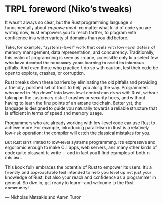 # TRPL foreword (Niko’s tweaks)
It wasn’t always so clear, but the Rust programming language is fundamentally about *empowerment*: no matter what kind of code you are writing now, Rust empowers you to reach farther, to program with confidence in a wider variety of domains than you did before.

Take, for example, “systems-level” work that deals with low-level details of memory management, data representation, and concurrency. Traditionally, this realm of programming is seen as arcane, accessible only to a select few who have devoted the necessary years learning to avoid its infamous pitfalls. And even those who practice it do so with caution, lest their code be open to exploits, crashes, or corruption.

Rust breaks down these barriers by eliminating the old pitfalls and providing a friendly, polished set of tools to help you along the way. Programmers who need to “dip down” into lower-level control can do so with Rust, without taking on the customary risk of crashes or security holes, and without having to learn the fine points of an arcane toolchain. Better yet, the language is designed to guide you naturally towards a reliable structure that is efficient in terms of speed and memory usage.

Programmers who are already working with low-level code can use Rust to achieve more. For example, introducing parallelism in Rust is a relatively low-risk operation: the compiler will catch the classical mistakes for you.

But Rust isn’t limited to low-level systems programming. It’s expressive and ergonomic enough to make CLI apps, web servers, and many other kinds of code quite pleasant to write — and in fact you’ll find examples of both in this text.

This book fully embraces the potential of Rust to empower its users. It’s a friendly and approachable text intended to help you level up not just your knowledge of Rust, but also your reach and confidence as a programmer in general. So dive in, get ready to learn—and welcome to the Rust community!

— Nicholas Matsakis and Aaron Turon

